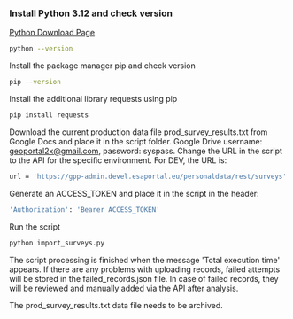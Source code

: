 ### Install Python 3.12 and check version
[Python Download Page](https://www.python.org)
```sh
python --version
```
Install the package manager pip and check version
```sh
pip --version
```
Install the additional library requests using pip
```sh
pip install requests
```
Download the current production data file prod_survey_results.txt from Google Docs and place it in the script folder.
Google Drive username: geoportal2x@gmail.com, password: syspass.
Change the URL in the script to the API for the specific environment. For DEV, the URL is:
```sh
url = 'https://gpp-admin.devel.esaportal.eu/personaldata/rest/surveys'
```
Generate an ACCESS_TOKEN and place it in the script in the header:
```sh
'Authorization': 'Bearer ACCESS_TOKEN'
```
Run the script
```sh
python import_surveys.py
```
The script processing is finished when the message 'Total execution time' appears.
If there are any problems with uploading records, failed attempts will be stored in the failed_records.json file.
In case of failed records, they will be reviewed and manually added via the API after analysis.

The prod_survey_results.txt data file needs to be archived.